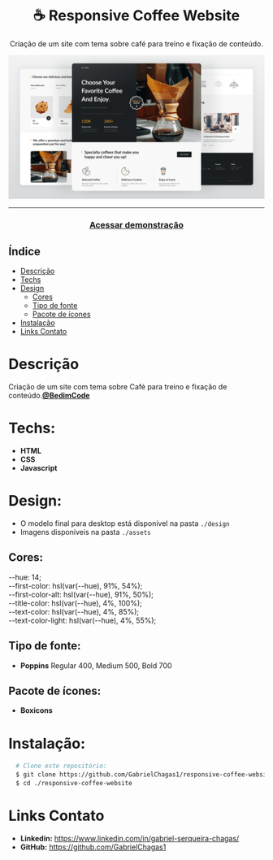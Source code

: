 <div align="center">
    <h1 align="center">☕ Responsive Coffee Website</h1>
    <p>Criação de um site com tema sobre café para treino e fixação de conteúdo.</p>
    <img src="./design/preview.png" alt="Logo" width="800">
</div>

---
<h3 align="center">
  <a href="https://responsive-coffee-website.vercel.app/">Acessar demonstração</a>
</h3>

## Índice

* [Descrição](#descrição)
* [Techs](#techs)
* [Design](#design)
  * [Cores](#cores)
  * [Tipo de fonte](#tipo-de-fonte)
  * [Pacote de ícones](#pacote-de-ícones)
* [Instalação](#instalação)
* [Links Contato](#links-contato)

# Descrição
Criação de um site com tema sobre Café para treino e fixação de conteúdo.[**@BedimCode**](https://www.youtube.com/c/Bedimcode)

# Techs: 
- **HTML**
- **CSS**
- **Javascript**

# Design:
- O modelo final para desktop está disponível na pasta `./design`
- Imagens disponíveis na pasta `./assets`<br>

## Cores:
--hue: 14;<br>
--first-color: hsl(var(--hue), 91%, 54%);<br>
--first-color-alt: hsl(var(--hue), 91%, 50%);<br>
--title-color: hsl(var(--hue), 4%, 100%);<br>
--text-color: hsl(var(--hue), 4%, 85%);<br>
--text-color-light: hsl(var(--hue), 4%, 55%);<br>

## Tipo de fonte:
- **Poppins** Regular 400, Medium 500, Bold 700


## Pacote de ícones:
- **Boxicons**

# Instalação:
```bash
  # Clone este repositório:
  $ git clone https://github.com/GabrielChagas1/responsive-coffee-website.git
  $ cd ./responsive-coffee-website
```

# Links Contato
- **Linkedin:** https://www.linkedin.com/in/gabriel-serqueira-chagas/<br>
- **GitHub:** https://github.com/GabrielChagas1<br>